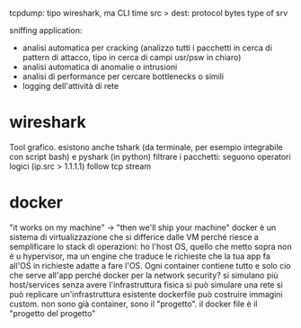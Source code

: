 tcpdump: tipo wireshark, ma CLI
time src > dest: protocol bytes type of srv 

sniffing application: 
- analisi automatica per cracking (analizzo tutti i pacchetti in cerca di pattern di attacco, tipo in cerca di campi usr/psw in chiaro)
- analisi automatica di anomalie o intrusioni
- analisi di performance per cercare bottlenecks o simili
- logging dell'attività di rete

# wireshark
Tool grafico. esistono anche tshark (da terminale, per esempio integrabile con script bash) e pyshark (in python)
filtrare i pacchetti: seguono operatori logici (ip.src > 1.1.1.1)
follow tcp stream

# docker
"it works on my machine" -> "then we'll ship your machine"
docker è un sistema di virtualizzazione che si differice dalle VM perché riesce a semplificare lo stack di operazioni: ho l'host OS, quello che metto sopra non è u hypervisor, ma un engine che traduce le richieste che la tua app fa all'OS in richieste adatte a fare l'OS. Ogni container contiene tutto e solo cio che serve all'app
perché docker per la network security? 
si simulano più host/services senza avere l'infrastruttura fisica
si può simulare una rete
si può replicare un'infrastruttura esistente
dockerfile può costruire immagini custom. non sono già container, sono il "progetto". il docker file è il "progetto del progetto"